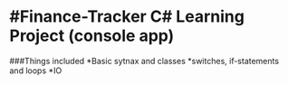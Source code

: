 #Finance-Tracker C# Learning Project (console app)
==================================================

###Things included 
*Basic sytnax and classes
*switches, if-statements and loops
*IO
